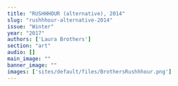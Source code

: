```yaml
---
title: "RUSHHHOUR (alternative), 2014"
slug: "rushhhour-alternative-2014"
issue: "Winter"
year: "2017"
authors: ['Laura Brothers']
section: "art"
audio: []
main_image: ""
banner_image: ""
images: ['sites/default/files/BrothersRushhhour.png']
---
```

